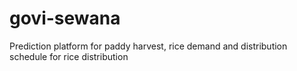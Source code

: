 # govi-sewana
Prediction platform for paddy harvest, rice demand and distribution schedule for rice distribution
